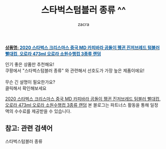 ﻿---
layout: post
title:  "스타벅스텀블러 종류 ^^"
author: zacra
categories: [ 아이템 ]
tags: [스타벅스텀블러 종류]
image: https://static.coupangcdn.com/image/vendor_inventory/7c77/3e3e9c58bf39958fe877b1842a1245abc7951f255e3746f34a70bcc9decb.jpg 
description: "쿠팡에서 스타벅스텀블러 종류 관련 키워드로 가장 고객 선호도가 높은 제품이랍니다."
rating: 4.5
---

<a href="https://link.coupang.com/re/AFFSDP?lptag=AF8407795&pageKey=2355509539&itemId=4086706259&vendorItemId=72070698113&traceid=V0-153-d4e16672e75eb176"><b>상품명: <font color='#01579B'>2020 스타벅스 크리스마스 중국 MD 카피바라 곰돌이 펭귄 진저브레드 텀블러 빨대컵, 오로라 473ml 오로라 소원수행컵 3종류 랜덤</font></b></a>

인기 좋은 상품만 추천해요!<br/>
쿠팡에서 "스타벅스텀블러 종류" 와 관련해서 선호도가 가장 높은 제품이에요!<br/><br/>
무슨 긴 설명이 필요한가요?  
클릭해서 확인해보세요


<a href="https://link.coupang.com/re/AFFSDP?lptag=AF8407795&pageKey=2355509539&itemId=4086706259&vendorItemId=72070698113&traceid=V0-153-d4e16672e75eb176">2020 스타벅스 크리스마스 중국 MD 카피바라 곰돌이 펭귄 진저브레드 텀블러 빨대컵, 오로라 473ml 오로라 소원수행컵 3종류 랜덤</a>
본 블로그는 파트너스 활동을 통해 일정액의 수수료를 제공받을 수 있습니다.

## 참고: 관련 검색어    
스타벅스텀블러 종류